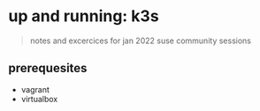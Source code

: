 # up and running: k3s

> notes and excercices for jan 2022 suse community sessions

## prerequesites

- vagrant
- virtualbox
